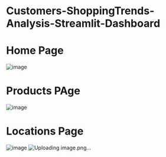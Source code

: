 # Customers-ShoppingTrends-Analysis-Streamlit-Dashboard

# Home Page
![image](https://github.com/modyehab810/Shopping-Trends-Analysis-Streamlit-Dashboard/assets/114261123/1fbb4143-722f-4c82-86b8-3c8e19a2792c)

# Products PAge
![image](https://github.com/modyehab810/Shopping-Trends-Analysis-Streamlit-Dashboard/assets/114261123/ff1a5cc9-ad77-4bd8-a530-663db5283980)

# Locations Page
![image](https://github.com/modyehab810/Shopping-Trends-Analysis-Streamlit-Dashboard/assets/114261123/54c1ae48-98f0-4a1d-991f-69cf35bb1ce8)
![Uploading image.png…]()



